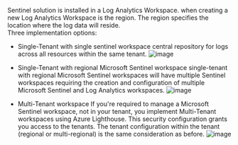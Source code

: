 Sentinel solution is installed in a Log Analytics Workspace. when creating a new Log Analytics Workspace is the region. The region specifies the location where the log data will reside.<br>
Three implementation options:
* Single-Tenant with single sentinel workspace
   central repository for logs across all resources within the same tenant.
   ![image](https://github.com/AbhishekPratap9/Microsoft-Sentinel/assets/156197198/692c6912-82be-47fb-ad64-febecf263b46)<br>

* Single-Tenant with regional Microsoft Sentinel workspace
  single-tenant with regional Microsoft Sentinel workspaces will have multiple Sentinel workspaces requiring the creation and configuration of multiple Microsoft Sentinel and Log Analytics workspaces.
  ![image](https://github.com/AbhishekPratap9/Microsoft-Sentinel/assets/156197198/02706bcc-c2c1-485f-b862-fe57a9c693f6)<br>
* Multi-Tenant workspace
  If you're required to manage a Microsoft Sentinel workspace, not in your tenant, you implement Multi-Tenant workspaces using Azure Lighthouse. This security configuration grants you access to the tenants. The tenant configuration within the tenant (regional or multi-regional) is the same consideration as before.
  ![image](https://github.com/AbhishekPratap9/Microsoft-Sentinel/assets/156197198/b397031e-3fd3-4a42-8e5e-570ab03ad092)



